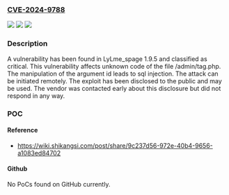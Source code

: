 ### [CVE-2024-9788](https://cve.mitre.org/cgi-bin/cvename.cgi?name=CVE-2024-9788)
![](https://img.shields.io/static/v1?label=Product&message=LyLme_spage&color=blue)
![](https://img.shields.io/static/v1?label=Version&message=%3D%201.9.5%20&color=brighgreen)
![](https://img.shields.io/static/v1?label=Vulnerability&message=SQL%20Injection&color=brighgreen)

### Description

A vulnerability has been found in LyLme_spage 1.9.5 and classified as critical. This vulnerability affects unknown code of the file /admin/tag.php. The manipulation of the argument id leads to sql injection. The attack can be initiated remotely. The exploit has been disclosed to the public and may be used. The vendor was contacted early about this disclosure but did not respond in any way.

### POC

#### Reference
- https://wiki.shikangsi.com/post/share/9c237d56-972e-40b4-9656-a1083ed84702

#### Github
No PoCs found on GitHub currently.

